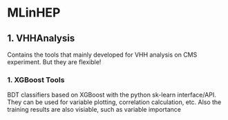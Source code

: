 # MLinHEP

## 1. VHHAnalysis
Contains the tools that mainly developed for VHH analysis on CMS experiment. But they are flexible!
### 1. XGBoost Tools
BDT classifiers based on XGBoost with the python sk-learn interface/API. They can be used for variable plotting, correlation calculation, etc. Also the training results are also visiable, such as variable importance